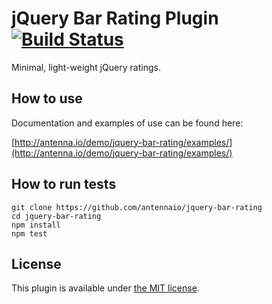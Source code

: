 # jQuery Bar Rating Plugin [![Build Status](https:/img.shields.io/travis/antennaio/jquery-bar-rating/master.svg?style=flat-square)](https://travis-ci.org/antennaio/jquery-bar-rating)

Minimal, light-weight jQuery ratings.

## How to use

Documentation and examples of use can be found here:

[http://antenna.io/demo/jquery-bar-rating/examples/](http://antenna.io/demo/jquery-bar-rating/examples/)

## How to run tests

```
git clone https://github.com/antennaio/jquery-bar-rating
cd jquery-bar-rating
npm install
npm test
```

## License

This plugin is available under [the MIT license](http://www.opensource.org/licenses/mit-license.php).
